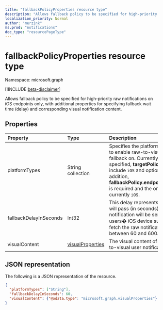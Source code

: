 ```yaml
---
title: "fallbackPolicyProperties resource type"
description: "Allows fallback policy to be specified for high-priority raw notifications on iOS endpoints only, with additional properties for specifying fallback wait time (delay) and corresponding visual notification content. "
localization_priority: Normal
author: "merzink"
ms.prod: "notifications"
doc_type: "resourcePageType"
---
```


# fallbackPolicyProperties resource type

Namespace: microsoft.graph

[!INCLUDE [beta-disclaimer](../../includes/beta-disclaimer.md)]

Allows fallback policy to be specified for high-priority raw notifications on iOS endpoints only, with additional properties for specifying fallback wait time (delay) and corresponding visual notification content. 

## Properties

| Property     | Type        | Description |
|:-------------|:------------|:------------|
| platformTypes | String collection | Specifies the platforms that a developer wants to enable raw-to-visual toast notification fallback on. Currently, if **fallbackPolicy** is specified, **targetPolicy.platformTypes** must include `iOS` and optionally other platforms. In addition, **fallbackPolicy.endpointFallback.platformTypes** is required and the only supported platform is currently `iOS`. |
| fallbackDelayInSeconds | Int32 | This delay represents the amount of time that will pass (in seconds) before a direct toast notification will be sent as a fallback to each users� iOS device subscription that does not fetch the raw notification. The value must be between 60 and 600. |
| visualContent | [visualProperties](visualproperties.md)|The visual content of a fallback initiated, raw-to-visual user notification on iOS. |
 


## JSON representation

The following is a JSON representation of the resource.

<!-- {
  "blockType": "resource",
  "optionalProperties": [

  ],
  "@odata.type": "microsoft.graph.fallbackpolicyProperties",
  "baseType": null
}-->

```json
{
  "platformTypes": ["String"],
  "fallbackDelayInSeconds": 60,
  "visualContent": {"@odata.type": "microsoft.graph.visualProperties"}
}
```

<!-- uuid: 16cd6b66-4b1a-43a1-adaf-3a886856ed98
2019-02-04 14:57:30 UTC -->
<!-- {
  "type": "#page.annotation",
  "description": "fallbackpolicyProperties resource",
  "keywords": "",
  "section": "documentation",
  "tocPath": ""
}-->